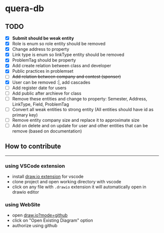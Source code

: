 # quera-db
## TODO
- [X] **Submit should be weak entity**
- [X] Role is enum so role entity should be removed
- [X] Change address to property
- [X] Link type is enum so linkType entity should be removed 
- [X] ProblemTag should be property
- [X] Add create relation between class and developer
- [X] Public practices in problemset
- [ ] ~~Add relation between company and contest (sponser)~~
- [X] User can be removed :|, add cascades
- [ ] Add register date for users
- [ ] Add public after archieve for class
- [ ] Remove these entities and change to property: Semester, Address, LinkType, Field, ProblemTag
- [ ] Convert all weak entities to strong entity (All entities should have id as primary key)
- [ ] Remove entity company size and replace it to approximate size
- [ ] Add on delete and on update for user and other entities that can be remove (based on documentation)

## How to contribute
---
### using VSCode extension
- install [draw.io extension](https://marketplace.visualstudio.com/items?itemName=hediet.vscode-drawio) for vscode
- clone project and open working directory with vscode
- click on any file with `.drawio` extension it will automatically open in drawio editor
### using WebSite
- open [draw.io?mode=github](https://draw.io/?mode=github)
- click on "Open Existing Diagram" option
- authorize using github
